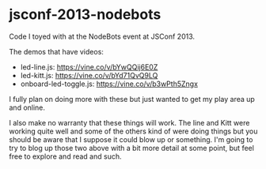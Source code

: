 jsconf-2013-nodebots
====================

Code I toyed with at the NodeBots event at JSConf 2013.

The demos that have videos:

* led-line.js: https://vine.co/v/bYwQQij6E0Z
* led-kitt.js: https://vine.co/v/bYd71QvQ9LQ
* onboard-led-toggle.js: https://vine.co/v/b3wPth5Zngx

I fully plan on doing more with these but just wanted to get my play area up and online.

I also make no warranty that these things will work. The line and Kitt were working quite well and some of the others kind of were doing things but you should be aware that I suppose it could blow up or something. I'm going to try to blog up those two above with a bit more detail at some point, but feel free to explore and read and such.

